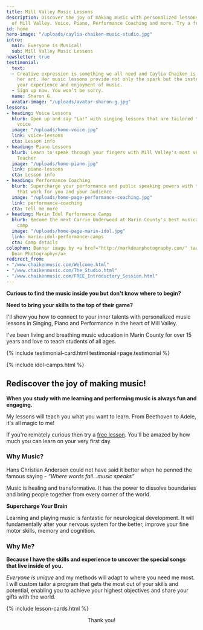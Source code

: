 ```yaml
---
title: Mill Valley Music Lessons
description: Discover the joy of making music with personalized lessons in the heart
  of Mill Valley. Voice, Piano, Performance Coaching and more. Try a free lesson!
id: home
hero-image: "/uploads/caylia-chaiken-music-studio.jpg"
intro:
  main: Everyone is Musical!
  sub: Mill Valley Music Lessons
newsletter: true
testimonial:
  text:
  - Creative expression is something we all need and Caylia Chaiken is a master of
    her art. Her music lessons provide not only the spark but the instruction to enhance
    your experience and enjoyment of music.
  - Sign up now. You won’t be sorry.
  name: Sharon G.
  avatar-image: "/uploads/avatar-sharon-g.jpg"
lessons:
- heading: Voice Lessons
  blurb: Open up and say "La!" with singing lessons that are tailored to your unique
    voice
  image: "/uploads/home-voice.jpg"
  link: voice-lessons
  cta: Lesson info
- heading: Piano Lessons
  blurb: Learn to speak through your fingers with Mill Valley's most versatile Piano
    Teacher
  image: "/uploads/home-piano.jpg"
  link: piano-lessons
  cta: Lesson info
- heading: Performance Coaching
  blurb: Supercharge your performance and public speaking powers with tools and techniques
    that work for you and your audience
  image: "/uploads/home-page-performance-coaching.jpg"
  link: performance-coaching
  cta: Tell me more
- heading: Marin Idol Performance Camps
  blurb: Become the next Carrie Underwood at Marin County's best musical performance
    camp
  image: "/uploads/home-page-marin-idol.jpg"
  link: marin-idol-performance-camps
  cta: Camp details
colophon: Banner image by <a href="http://markdeanphotography.com/" target="_blank">Mark
  Dean Photography</a>
redirect_from:
- "/www.chaikenmusic.com/Welcome.html"
- "/www.chaikenmusic.com/The_Studio.html"
- "/www.chaikenmusic.com/FREE_Introductory_Session.html"
---
```


**Curious to find the music inside you but don't know where to begin?**

**Need to bring your skills to the top of their game?**

I'll show you how to connect to your inner talents with personalized music lessons in Singing, Piano and Performance in the heart of Mill Valley.

I've been living and breathing music education in Marin County for over 15 years and love to teach students of all ages.

{% include testimonial-card.html testimonial=page.testimonial %}

{% include idol-camps.html %}

## Rediscover the joy of making music!

**When you study with me learning and performing music is always fun and engaging.**

My lessons will teach you what you want to learn. From Beethoven to Adele, it's all magic to me!

If you're remotely curious then try a <a href="{{ '/contact/' | relative_url }}">free lesson</a>. You'll be amazed by how much you can learn on your very first day.

### Why Music?

Hans Christian Andersen could not have said it better when he penned the famous saying - *“Where words fail...music speaks”*

Music is healing and transformative. It has the power to dissolve boundaries and bring people together from every corner of the world.

**Supercharge Your Brain**

Learning and playing music is fantastic for neurological development. It will fundamentally alter your nervous system for the better, improve your fine motor skills, memory and cognition.

### Why Me?

**Because I have the skills and experience to uncover the special songs that live inside of you.**

*Everyone is unique* and my methods will adapt to where you need me most. I will custom tailor a program that gets the most out of your skills and potential, enabling you to achieve your highest objectives and share your gifts with the world.

{% include lesson-cards.html %}

<p style="text-align: center;">Thank you!</p>